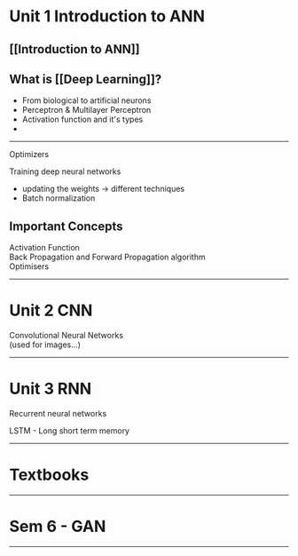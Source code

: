 # Unit 1 Introduction to ANN

## [[Introduction to ANN]]

## What is [[Deep Learning]]?

- From biological to artificial neurons
- Perceptron & Multilayer Perceptron
- Activation function and it's types
- 

---

Optimizers

Training deep neural networks
- updating the weights -> different techniques
- Batch normalization

## Important Concepts
Activation Function  
Back Propagation and Forward Propagation algorithm  
Optimisers

---

# Unit 2 CNN

Convolutional Neural Networks  
(used for images...)

---

# Unit 3 RNN

Recurrent neural networks

LSTM - Long short term memory


---

# Textbooks




---

# Sem 6 - GAN

---

